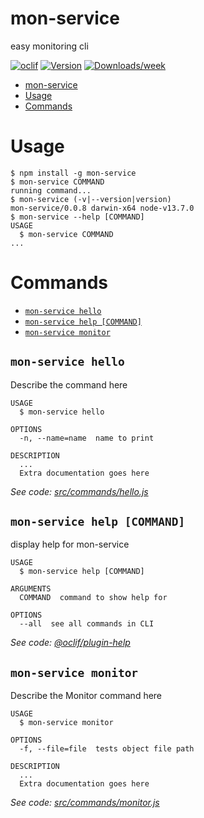 # mon-service

easy monitoring cli

[![oclif](https://img.shields.io/badge/cli-oclif-brightgreen.svg)](https://oclif.io)
[![Version](https://img.shields.io/npm/v/mon-service.svg)](https://npmjs.org/package/mon-service)
[![Downloads/week](https://img.shields.io/npm/dw/mon-service.svg)](https://npmjs.org/package/mon-service)

<!-- toc -->
* [mon-service](#mon-service)
* [Usage](#usage)
* [Commands](#commands)
<!-- tocstop -->

# Usage

<!-- usage -->
```sh-session
$ npm install -g mon-service
$ mon-service COMMAND
running command...
$ mon-service (-v|--version|version)
mon-service/0.0.8 darwin-x64 node-v13.7.0
$ mon-service --help [COMMAND]
USAGE
  $ mon-service COMMAND
...
```
<!-- usagestop -->

# Commands

<!-- commands -->
* [`mon-service hello`](#mon-service-hello)
* [`mon-service help [COMMAND]`](#mon-service-help-command)
* [`mon-service monitor`](#mon-service-monitor)

## `mon-service hello`

Describe the command here

```
USAGE
  $ mon-service hello

OPTIONS
  -n, --name=name  name to print

DESCRIPTION
  ...
  Extra documentation goes here
```

_See code: [src/commands/hello.js](https://github.com/shlomi-lachmish/mon-service/blob/v0.0.8/src/commands/hello.js)_

## `mon-service help [COMMAND]`

display help for mon-service

```
USAGE
  $ mon-service help [COMMAND]

ARGUMENTS
  COMMAND  command to show help for

OPTIONS
  --all  see all commands in CLI
```

_See code: [@oclif/plugin-help](https://github.com/oclif/plugin-help/blob/v2.2.3/src/commands/help.ts)_

## `mon-service monitor`

Describe the Monitor command here

```
USAGE
  $ mon-service monitor

OPTIONS
  -f, --file=file  tests object file path

DESCRIPTION
  ...
  Extra documentation goes here
```

_See code: [src/commands/monitor.js](https://github.com/shlomi-lachmish/mon-service/blob/v0.0.8/src/commands/monitor.js)_
<!-- commandsstop -->
